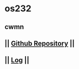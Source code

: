 os232
=====
cwmn
-
|| [Github Repository](https://github.com/caturwmn/os232) ||
-
|| [Log](TXT/mylog.txt) ||
-
